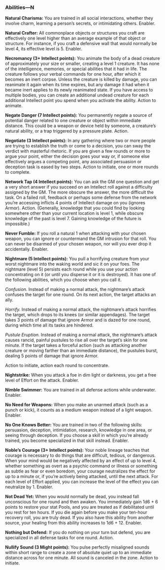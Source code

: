 ### Abilities—N

<!-- P, ID: 073343 -->

**Natural Charisma:** You are trained in all social interactions, whether they involve charm, learning a person’s secrets, or intimidating others. Enabler.

<!-- P, ID: 073344 -->

**Natural Crafter:** All commonplace objects or structures you craft are effectively one level higher than an average example of that object or structure. For instance, if you craft a defensive wall that would normally be level 4, its effective level is 5. Enabler.

<!-- P, ID: 073345 -->

**Necromancy (3+ Intellect points):** You animate the body of a dead creature of approximately your size or smaller, creating a level 1 creature. It has none of the intelligence, memories, or special abilities that it had in life. The creature follows your verbal commands for one hour, after which it becomes an inert corpse. Unless the creature is killed by damage, you can reanimate it again when its time expires, but any damage it had when it became inert applies to its newly reanimated state. If you have access to multiple bodies, you can create an additional undead creature for each additional Intellect point you spend when you activate the ability. Action to animate.

<!-- P, ID: 073346 -->

**Negate Danger (7 Intellect points):** You permanently negate a source of potential danger related to one creature or object within immediate distance. This could be a weapon or device held by someone, a creature’s natural ability, or a trap triggered by a pressure plate. Action.

<!-- P, ID: 073347 -->

**Negotiate (3 Intellect points):** In any gathering where two or more people are trying to establish the truth or come to a decision, you can sway the verdict with masterful rhetoric. If you are given a few rounds or more to argue your point, either the decision goes your way or, if someone else effectively argues a competing point, any associated persuasion or deception task is eased by two steps. Action to initiate, one or more rounds to complete.

<!-- P, ID: 073348 -->

**Network Tap (4 Intellect points):** You can ask the GM one question and get a very short answer if you succeed on an Intellect roll against a difficulty assigned by the GM. The more obscure the answer, the more difficult the task. On a failed roll, feedback or perhaps some defense from the network you’re accessing inflicts 4 points of Intellect damage on you (ignores Armor). Action. (Generally, knowledge that you could find by looking somewhere other than your current location is level 1, while obscure knowledge of the past is level 7. Gaining knowledge of the future is impossible.)

<!-- P, ID: 073349 -->

**Never Fumble:** If you roll a natural 1 when attacking with your chosen weapon, you can ignore or countermand the GM intrusion for that roll. You can never be disarmed of your chosen weapon, nor will you ever drop it accidentally. Enabler.

<!-- P, ID: 073350 -->

**Nightmare (5 Intellect points):** You pull a horrifying creature from your worst nightmare into the waking world and sic it on your foes. The nightmare (level 5) persists each round while you use your action concentrating on it (or until you disperse it or it is destroyed). It has one of the following abilities, which you choose when you call it.

<!-- P, ID: 073351 -->

_Confusion._ Instead of making a normal attack, the nightmare’s attack confuses the target for one round. On its next action, the target attacks an ally.

<!-- P, ID: 073352 -->

_Horrify._ Instead of making a normal attack, the nightmare’s attack horrifies the target, which drops to its knees (or similar appendages). The target takes 3 points of damage that ignore Armor and is dazed for one round, during which time all its tasks are hindered.

<!-- P, ID: 073353 -->

_Pustule Eruption._ Instead of making a normal attack, the nightmare’s attack causes rancid, painful pustules to rise all over the target’s skin for one minute. If the target takes a forceful action (such as attacking another creature or moving farther than an immediate distance), the pustules burst, dealing 5 points of damage that ignore Armor.

<!-- P, ID: 073354 -->

Action to initiate, action each round to concentrate.

<!-- P, ID: 073355 -->

**Nightstrike:** When you attack a foe in dim light or darkness, you get a free level of Effort on the attack. Enabler.

<!-- P, ID: 073356 -->

**Nimble Swimmer:** You are trained in all defense actions while underwater. Enabler.

<!-- P, ID: 073357 -->

**No Need for Weapons:** When you make an unarmed attack (such as a punch or kick), it counts as a medium weapon instead of a light weapon. Enabler.

<!-- P, ID: 073358 -->

**No One Knows Better:** You are trained in two of the following skills: persuasion, deception, intimidation, research, knowledge in one area, or seeing through deception. If you choose a skill in which you’re already trained, you become specialized in that skill instead. Enabler.

<!-- P, ID: 073359 -->

**Noble’s Courage (3+ Intellect points):** Your noble lineage teaches that courage is necessary to do things that are difficult, tedious, or dangerous. When your mind would be negatively affected by an effect of up to level 4, whether something as overt as a psychic command or illness or something as subtle as fear or even boredom, your courage neutralizes the effect for up to a minute or, if you’re actively being attacked, until the next attack. For each level of Effort applied, you can increase the level of the effect you can neutralize by 1. Enabler.

<!-- P, ID: 073360 -->

**Not Dead Yet:** When you would normally be dead, you instead fall unconscious for one round and then awaken. You immediately gain 1d6 + 6 points to restore your stat Pools, and you are treated as if debilitated until you rest for ten hours. If you die again before you make your ten-hour recovery roll, you are truly dead. If you also have this ability from another source, your healing from this ability increases to 1d6 + 12. Enabler.

<!-- P, ID: 073361 -->

**Nothing but Defend:** If you do nothing on your turn but defend, you are specialized in all defense tasks for one round. Action.

<!-- P, ID: 073362 -->

**Nullify Sound (3 Might points):** You pulse perfectly misaligned sounds within short range to create a zone of absolute quiet up to an immediate distance across for one minute. All sound is canceled in the zone. Action to initiate.

